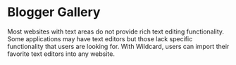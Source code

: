 # Blogger Gallery

Most websites with text areas do not provide rich text editing functionality. Some applications may have text editors but those lack specific functionality that users are looking for. With Wildcard, users can import their favorite text editors into any website.
